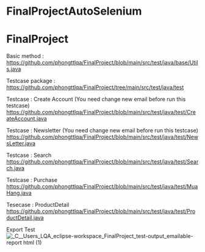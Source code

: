 # FinalProjectAutoSelenium

# FinalProject
Basic method : 
https://github.com/phongttlqa/FinalProject/blob/main/src/test/java/base/Utils.java

Testcase package : 
https://github.com/phongttlqa/FinalProject/tree/main/src/test/java/test

Testcase : Create Account (You need change new email before run this testcase)
https://github.com/phongttlqa/FinalProject/blob/main/src/test/java/test/CreateAccount.java

Testcase : Newsletter (You need change new email before run this testcase)
https://github.com/phongttlqa/FinalProject/blob/main/src/test/java/test/NewsLetter.java

Testcase : Search
https://github.com/phongttlqa/FinalProject/blob/main/src/test/java/test/Search.java

Testcase : Purchase
https://github.com/phongttlqa/FinalProject/blob/main/src/test/java/test/MuaHang.java

Tesecase : ProductDetail 
https://github.com/phongttlqa/FinalProject/blob/main/src/test/java/test/ProductDetail.java

Export Test
![_C__Users_LQA_eclipse-workspace_FinalProject_test-output_emailable-report html (1)](https://user-images.githubusercontent.com/83689476/117237661-9c242600-ae55-11eb-9553-b7382e36fceb.png)
